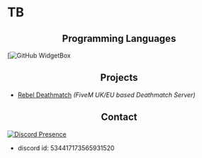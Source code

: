 <h1>TB</h1>


<h2 align="center">Programming Languages</h2>

[![GitHub WidgetBox](https://github-widgetbox.vercel.app/api/skills?languages=python,lua,js&includeNames=true&theme=mountain)

<h2 align="center">Projects</h2>

- [Rebel Deathmatch](https://discord.gg/rebeldm) *(FiveM UK/EU based Deathmatch Server)*

<h2 align="center">Contact</h2>

[![Discord Presence](https://lanyard.cnrad.dev/api/534417173565931520)](https://discord.com/users/534417173565931520)

- discord id: 534417173565931520

